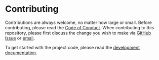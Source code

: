 # Contributing

Contributions are always welcome, no matter how large or small. Before contributing, please read the [Code of Conduct](./CODE_OF_CONDUCT.md). When contributing to this repository, please first discuss the change you wish to make via [GitHub Issue](https://github.com/darekkay/dashboard/issues/new) or [email](mailto:hello@darekkay.com).

To get started with the project code, please read the [development documentation](https://dashboard.darekkay.com/docs/development/).
